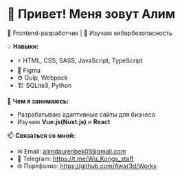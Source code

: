 # 👋 Привет! Меня зовут Алим
🚀 Frontend-разработчик | 🔐 Изучаю кибербезопасность  

💡 **Навыки:**  
- ⚡ HTML, CSS, SASS, JavaScript, TypeScript  
- 🎨 Figma
- ⚙ Gulp, Webpack  
- 🏗 SQLite3, Python

📌 **Чем я занимаюсь:**  
- Разрабатываю адаптивные сайты для бизнеса  
- Изучаю **Vue.js(Nuxt.js)** и **React**  

📫 **Связаться со мной:**  
- ✉ Email: alimdaurenbek01@gmail.com  
- 📱 Telegram: https://t.me/Wu_Kongs_staff
- 🌐 Портфолио: https://github.com/Awar3d/Works
